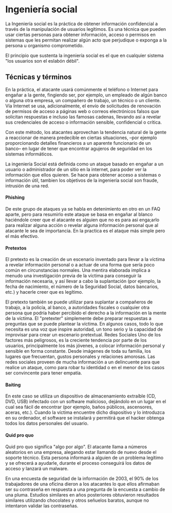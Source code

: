 # Ingeniería social

La Ingeniería social es la práctica de obtener información confidencial a través de la manipulación de usuarios legítimos.
Es una técnica que pueden usar ciertas personas para obtener información, acceso o permisos en sistemas que les permitan realizar algún acto que perjudique o exponga a la persona u organismo comprometido.

El principio que sustenta la ingeniería social es el que en cualquier sistema "los usuarios son el eslabón débil". 


## Técnicas y términos

En la práctica, el atacante usará comúnmente el teléfono o Internet para engañar a la gente, fingiendo ser, por ejemplo, un empleado de algún banco o alguna otra empresa, un compañero de trabajo, un técnico o un cliente. Vía Internet se usa, adicionalmente, el envío de solicitudes de renovación de permisos de acceso a páginas web o correos electrónicos falsos que solicitan respuestas e incluso las famosas cadenas, llevando así a revelar sus credenciales de acceso o información sensible, confidencial o crítica.

Con este método, los atacantes aprovechan la tendencia natural de la gente a reaccionar de manera predecible en ciertas situaciones, –por ejemplo proporcionando detalles financieros a un aparente funcionario de un banco– en lugar de tener que encontrar agujeros de seguridad en los sistemas informáticos.

La ingeniería Social está definida como un ataque basado en engañar a un usuario o administrador de un sitio en la internet, para poder ver la información que ellos quieren.
Se hace para obtener acceso a sistemas o información útil, tambien los objetivos de la ingeniería social son fraude, intrusión de una red.

#### Phishing

De este grupo de ataques ya se habla en detenimiento en otro en un FAQ aparte, pero para resumirlo este ataque se basa en engañar al blanco haciéndole creer que el atacante es alguien que no es para asi enga;arlo para realizar alguna acción o revelar alguna información personal que al atacante le sea de importancia.
En la practica es el ataque más simple pero el más efectivo. 

#### Pretextos

El pretexto es la creación de un escenario inventado para llevar a la víctima a revelar información personal o a actuar de una forma que sería poco común en circunstancias normales. Una mentira elaborada implica a menudo una investigación previa de la víctima para conseguir la información necesaria, y así llevar a cabo la suplantación (por ejemplo, la fecha de nacimiento, el número de la Seguridad Social, datos bancarios, etc.) y hacerle creer que es legítimo.

El pretexto también se puede utilizar para suplantar a compañeros de trabajo, a la policía, al banco, a autoridades fiscales o cualquier otra persona que podría haber percibido el derecho a la información en la mente de la víctima. El "pretexter" simplemente debe preparar respuestas a preguntas que se puede plantear la víctima. En algunos casos, todo lo que necesita es una voz que inspire autoridad, un tono serio y la capacidad de improvisar para crear un escenario pretextual.
Redes Sociales
Uno de los factores más peligrosos, es la creciente tendencia por parte de los usuarios, principalmente los más jóvenes, a colocar información personal y sensible en forma constante. Desde imágenes de toda su familia, los lugares que frecuentan, gustos personales y relaciones amorosas. Las redes sociales proveen de mucha información a un delincuente para que realice un ataque, como para robar tu identidad o en el menor de los casos ser convincente para tener empatía. 

#### Baiting

En este caso se utiliza un dispositivo de almacenamiento extraíble (CD, DVD, USB) infectado con un software malicioso, dejándolo en un lugar en el cual sea fácil de encontrar (por ejemplo, baños públicos, ascensores, aceras, etc.). Cuando la víctima encuentre dicho dispositivo y lo introduzca en su ordenador, el software se instalará y permitirá que el hacker obtenga todos los datos personales del usuario.

#### Quid pro quo

Quid pro quo significa "algo por algo". El atacante llama a números aleatorios en una empresa, alegando estar llamando de nuevo desde el soporte técnico. Esta persona informará a alguien de un problema legítimo y se ofrecerá a ayudarle, durante el proceso conseguirá los datos de acceso y lanzará un malware.

En una encuesta de seguridad de la información de 2003, el 90% de los trabajadores de una oficina dieron a los atacantes lo que ellos afirmaban ser su contraseña en respuesta a una pregunta de la encuesta a cambio de una pluma. Estudios similares en años posteriores obtuvieron resultados similares utilizando chocolates y otros señuelos baratos, aunque no intentaron validar las contraseñas.
